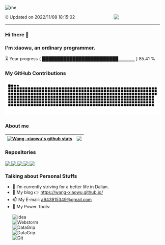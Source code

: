 ![me](https://cdn.jsdelivr.net/gh/wang-xiaowu/picture_repository@master/result.gif)

<img align="right" width="150px" src="https://cdn.jsdelivr.net/gh/wang-xiaowu/picture_repository@master/heart.svg"/>

⏰ Updated on 2022/11/08 18:15:02

---

### Hi there 👋 
### I'm xiaowu, an ordinary programmer. 

⏳ Year progress { █████████████████████████▁▁▁▁▁ } 85.41 %

### My GitHub Contributions    

![](https://raw.githubusercontent.com/wang-xiaowu/wang-xiaowu/main/assets/github-contribution-grid-snake.svg)          

### About me      

| <a href="https://github.com/anuraghazra/github-readme-stats"><img align="center" src="https://github-readme-stats.vercel.app/api?username=wang-xiaowu&show_icons=true&include_all_commits=true&theme=buefy&hide_border=true" alt="Wang-xiaowu's github stats" /></a> | <a href="https://github.com/anuraghazra/github-readme-stats"><img align="center" src="https://github-readme-stats.vercel.app/api/top-langs/?username=wang-xiaowu&layout=compact&theme=buefy&hide_border=true" /></a> |
| ------------- | ------------- |

### Repositories

<a href="https://github.com/behappy-project/behappy-screw-doc">
  <img align="center" src="https://github-readme-stats.vercel.app/api/pin/?username=behappy-project&repo=behappy-screw-doc&theme=buefy" />
</a>
<a href="https://github.com/behappy-project/behappy-gitbook">
  <img align="center" src="https://github-readme-stats.vercel.app/api/pin/?username=behappy-project&repo=behappy-gitbook&theme=buefy" />
</a>
<a href="https://github.com/behappy-project/behappy-redis">
  <img align="center" src="https://github-readme-stats.vercel.app/api/pin/?username=behappy-project&repo=behappy-redis&theme=buefy" />
</a>
<a href="https://github.com/behappy-project/behappy-url-shortener">
  <img align="center" src="https://github-readme-stats.vercel.app/api/pin/?username=behappy-project&repo=behappy-url-shortener&theme=buefy" />
</a>
<a href="https://github.com/behappy-project/behappy-sentinel-dashboard">
  <img align="center" src="https://github-readme-stats.vercel.app/api/pin/?username=behappy-project&repo=behappy-sentinel-dashboard&theme=buefy" />
</a>

### Talking about Personal Stuffs  

- 🔭 I’m currently striving for a better life in Dalian.     
- 🤔 My blog 👉 https://wang-xiaowu.github.io/         
- 📫 My E-mail: a943915349@gmail.com          
- 🔧 My Power Tools: </br>   
![Idea](https://img.shields.io/badge/-Idea-black?style=plastic&logo=intellijidea)     
![Webstorm](https://img.shields.io/badge/-Webstorm-red?style=plastic&logo=webstorm)     
![DataGrip](https://img.shields.io/badge/-DataGrip-blue?style=plastic&logo=datagrip)     
![DataGrip](https://img.shields.io/badge/-GoLand-green?style=plastic&logo=goland)     
![Git](https://img.shields.io/badge/-Git-yellow?style=plastic&logo=git)  

